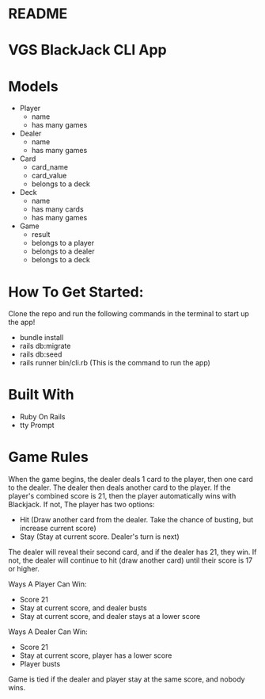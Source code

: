 # README

# VGS BlackJack CLI App

# Models

- Player
    - name
    - has many games
- Dealer
    - name
    - has many games
- Card
    - card_name
    - card_value
    - belongs to a deck
- Deck
    - name
    - has many cards
    - has many games
- Game 
    - result
    - belongs to a player
    - belongs to a dealer
    - belongs to a deck

# How To Get Started:
Clone the repo and run the following commands in the terminal to start up the app!
- bundle install 
- rails db:migrate
- rails db:seed
- rails runner bin/cli.rb (This is the command to run the app)

# Built With
- Ruby On Rails 
- tty Prompt

# Game Rules
When the game begins, the dealer deals 1 card to the player, then one card to the dealer. The dealer then deals another card to the player. If the player's combined score is 21, then the player automatically wins with Blackjack. If not, The player has two options:

- Hit (Draw another card from the dealer. Take the chance of busting, but increase current score)
- Stay (Stay at current score. Dealer's turn is next)

The dealer will reveal their second card, and if the dealer has 21, they win. If not, the dealer will continue to hit (draw another card) until their score is 17 or higher. 

Ways A Player Can Win:
- Score 21
- Stay at current score, and dealer busts
- Stay at current score, and dealer stays at a lower score

Ways A Dealer Can Win:
- Score 21
- Stay at current score, player has a lower score
- Player busts 

Game is tied if the dealer and player stay at the same score, and nobody wins. 